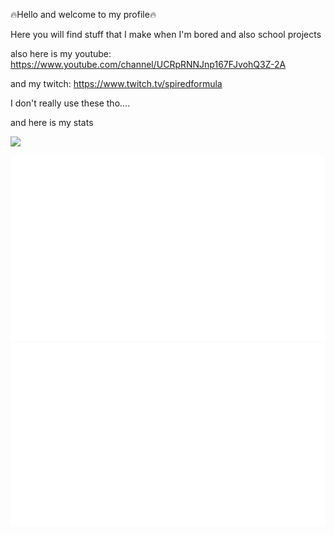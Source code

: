 🔥Hello and welcome to my profile🔥

Here you will find stuff that I make when I'm bored and also school projects

also here is my youtube: https://www.youtube.com/channel/UCRpRNNJnp167FJvohQ3Z-2A

and my twitch: https://www.twitch.tv/spiredformula

I don't really use these tho....


and here is my stats

![](https://komarev.com/ghpvc/?username=SpiredFormula)

![](https://raw.githubusercontent.com/SpiredFormula/github-stats/master/generated/languages.svg#gh-dark-mode-only)
![](https://raw.githubusercontent.com/SpiredFormula/github-stats/master/generated/overview.svg#gh-dark-mode-only)

